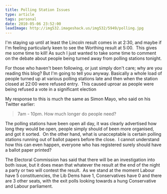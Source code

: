 ```yaml
---
title: Polling Station Issues
type: article
tags: personal
date: 2010-05-06 23:52:00
leadImage: http://img532.imageshack.us/img532/5949/polling.jpg
---
```

<p>I'm staying up until at least the Lincoln result comes in at 2:30, and maybe if I'm feeling&nbsp;particularly&nbsp;keen to see the Worthing result at 5:00. &nbsp;This gives me some time to kill! As such I just wanted to take some time to comment on the debate about people being turned away from polling stations tonight.</p>
<p>For those who haven't been following, or just simply don't care; why are you reading this blog? But I'm going to tell you anyway. Basically a whole load of people turned up at various polling stations late and then when the station closed at 22:00 were refused entry. &nbsp;This caused uproar as people were being refused a vote in a significant election</p>
<p>My response to this is much the same as Simon Mayo, who said on his Twitter earlier:</p>
<blockquote>7am - 10pm. How much longer do people need?</blockquote>
<p>The polling stations have been open all day, it was clearly advertised how long they would be open, people simply should of been more organised, and got it sorted. &nbsp;On the other hand, what is unacceptable is certain polling stations running out of ballot papers before the close. &nbsp;I cannot understand how this can even happen, everyone who has registered surely should have a ballot paper printed?</p>
<p>The&nbsp;Electoral&nbsp;Commission has said that there will be an investigation into both issue, but it does mean that whatever the result at the end of the night a party or two will contest the result. &nbsp;As we stand at the moment Labour have 5 constituencies, the Lib Dems have 1, Conservatives have 0 and there are 3 other seats, with the exit polls looking towards a hung Conservative and Labour parliament.</p>
